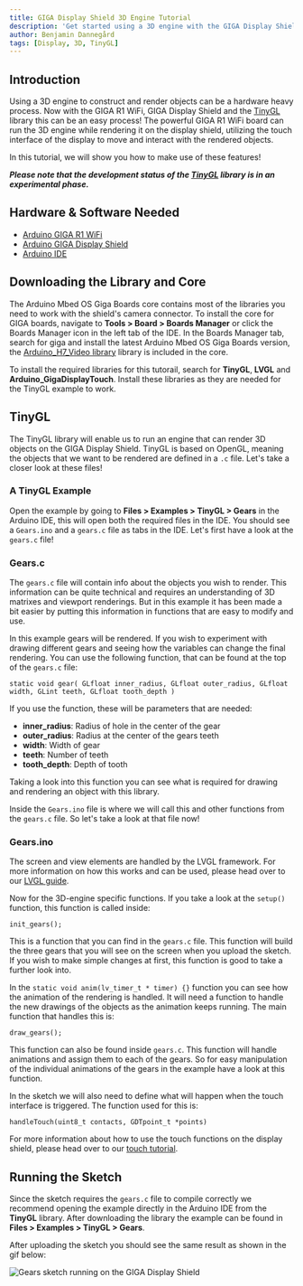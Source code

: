 ```yaml
---
title: GIGA Display Shield 3D Engine Tutorial 
description: 'Get started using a 3D engine with the GIGA Display Shield'
author: Benjamin Dannegård
tags: [Display, 3D, TinyGL]
---
```


## Introduction

Using a 3D engine to construct and render objects can be a hardware heavy process. Now with the GIGA R1 WiFi, GIGA Display Shield and the [TinyGL](https://github.com/arduino-libraries/TinyGL) library this can be an easy process! The powerful GIGA R1 WiFi board can run the 3D engine while rendering it on the display shield, utilizing the touch interface of the display to move and interact with the rendered objects. 

In this tutorial, we will show you how to make use of these features!

***Please note that the development status of the [TinyGL](https://github.com/arduino-libraries/TinyGL) library is in an experimental phase.***

## Hardware & Software Needed

- [Arduino GIGA R1 WiFi](https://store.arduino.cc/products/giga-r1-wifi)
- [Arduino GIGA Display Shield](https://store.arduino.cc/products/giga-display-shield)
- [Arduino IDE](https://www.arduino.cc/en/software)

## Downloading the Library and Core

The Arduino Mbed OS Giga Boards core contains most of the libraries you need to work with the shield's camera connector. To install the core for GIGA boards, navigate to **Tools > Board > Boards Manager** or click the Boards Manager icon in the left tab of the IDE. In the Boards Manager tab, search for giga and install the latest Arduino Mbed OS Giga Boards version, the [Arduino_H7_Video library](https://github.com/arduino/ArduinoCore-mbed/tree/main/libraries/Arduino_H7_Video) library is included in the core. 

To install the required libraries for this tutorail, search for **TinyGL**, **LVGL** and **Arduino_GigaDisplayTouch**. Install these libraries as they are needed for the TinyGL example to work.

## TinyGL

The TinyGL library will enable us to run an engine that can render 3D objects on the GIGA Display Shield. TinyGL is based on OpenGL, meaning the objects that we want to be rendered are defined in a `.c` file. Let's take a closer look at these files!

### A TinyGL Example

Open the example by going to **Files > Examples > TinyGL > Gears** in the Arduino IDE, this will open both the required files in the IDE. You should see a `Gears.ino` and a `gears.c` file as tabs in the IDE. Let's first have a look at the `gears.c` file!

### Gears.c

The `gears.c` file will contain info about the objects you wish to render. This information can be quite technical and requires an understanding of 3D matrixes and viewport renderings. But in this example it has been made a bit easier by putting this information in functions that are easy to modify and use.

In this example gears will be rendered. If you wish to experiment with drawing different gears and seeing how the variables can change the final rendering. You can use the following function, that can be found at the top of the `gears.c` file:

```arduino
static void gear( GLfloat inner_radius, GLfloat outer_radius, GLfloat width, GLint teeth, GLfloat tooth_depth )
```

If you use the function, these will be parameters that are needed:

- **inner_radius**: Radius of hole in the center of the gear
- **outer_radius**: Radius at the center of the gears teeth
- **width**: Width of gear
- **teeth**: Number of teeth
- **tooth_depth**: Depth of tooth

Taking a look into this function you can see what is required for drawing and rendering an object with this library.

Inside the `Gears.ino` file is where we will call this and other functions from the `gears.c` file. So let's take a look at that file now!

### Gears.ino

The screen and view elements are handled by the LVGL framework. For more information on how this works and can be used, please head over to our [LVGL guide](/tutorials/giga-display-shield/lvgl-guide).

Now for the 3D-engine specific functions. If you take a look at the `setup()` function, this function is called inside:

```arduino
init_gears();
```

This is a function that you can find in the `gears.c` file. This function will build the three gears that you will see on the screen when you upload the sketch. If you wish to make simple changes at first, this function is good to take a further look into.

In the `static void anim(lv_timer_t * timer) {}` function you can see how the animation of the rendering is handled. It will need a function to handle the new drawings of the objects as the animation keeps running. The main function that handles this is:

```arduino
draw_gears();
```

This function can also be found inside `gears.c`. This function will handle animations and assign them to each of the gears. So for easy manipulation of the individual animations of the gears in the example have a look at this function.

In the sketch we will also need to define what will happen when the touch interface is triggered. The function used for this is:

```arduino
handleTouch(uint8_t contacts, GDTpoint_t *points)
```

For more information about how to use the touch functions on the display shield, please head over to our [touch tutorial](/tutorials/giga-display-shield/basic-touch).

## Running the Sketch

Since the sketch requires the `gears.c` file to compile correctly we recommend opening the example directly in the Arduino IDE from the **TinyGL** library. After downloading the library the example can be found in **Files > Examples > TinyGL > Gears**.

After uploading the sketch you should see the same result as shown in the gif below:

![Gears sketch running on the GIGA Display Shield](assets/tinygl-example.gif)